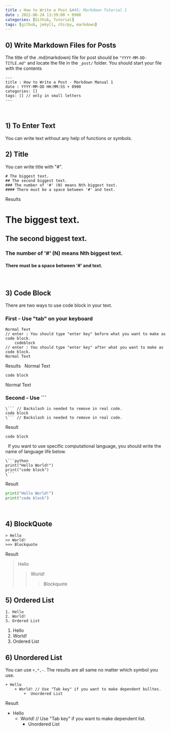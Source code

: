 ```yaml
---
title : How to Write a Post &#45; Markdown Tutorial 1
date : 2022-06-24 13:39:00 + 0900
categories: [Github, Tutorial]
tags: [github, jekyll, chirpy, markdown]
---
```


## 0) Write Markdown Files for Posts
The title of the .md(markdown) file for post should be ```"YYYY-MM-DD-TITLE.md"``` and locate the file in the ```_post/``` folder.
You should start your file with the contents
```
---
title : How to Write a Post - Markdown Manual 1
date : YYYY-MM-DD HH:MM:SS + 0900
categories: []
tags: [] // only in small letters
---
```
&nbsp;&nbsp;&nbsp;&nbsp;
## 1) To Enter Text
You can write text without any help of functions or symbols. 
&nbsp;&nbsp;&nbsp;&nbsp;
## 2) Title
You can write title with "#". 

```
# The biggest text.
## The second biggest text.
### The number of '#' (N) means Nth biggest text.
#### There must be a space between '#' and text.
```

Results 
# The biggest text.
## The second biggest text.
### The number of '#' (N) means Nth biggest text.
#### There must be a space between '#' and text.
&nbsp;&nbsp;&nbsp;&nbsp;
## 3) Code Block
There are two ways to use code block in your text.

### First - Use "tab" on your keyboard
```
Normal Text
// enter : You should type "enter key" before what you want to make as code block.
	codeblock
// enter : You should type "enter key" after what you want to make as code block.
Normal Text
```
Results
&nbsp;
Normal Text

	code block

Normal Text
&nbsp;&nbsp;&nbsp;&nbsp;
### Second - Use &#96;&#96;&#96;
```
\``` // Backslash is needed to remove in real code.
code block
\``` // Backslash is needed to remove in real code.
```
Result
```
code block
```
&nbsp;
If you want to use specific computational language, you should write the name of language life below.
```
\```python
print("Hello World!")
print("code block")
\```
```
Result
```python
print("Hello World!")
print("code block")
```
&nbsp;&nbsp;&nbsp;&nbsp;
## 4) BlockQuote
```
> Hello
>> World!
>>> Blockquote
```
Result
> Hello
>> World!
>>> Blockquote
&nbsp;&nbsp;&nbsp;&nbsp;
## 5) Ordered List
```
1. Hello
2. World!
3. Ordered List
```
1. Hello
2. World!
3. Ordered List
&nbsp;&nbsp;&nbsp;&nbsp;
## 6) Unordered List
You can use ```+,*,-```. The results are all same no matter which symbol you use.
```
+ Hello
	+ World! // Use "Tab key" if you want to make dependent bulltes. 
		+  Unordered List
```
Result
+ Hello
	+ World! // Use "Tab key" if you want to make dependent list. 
		+  Unordered List
